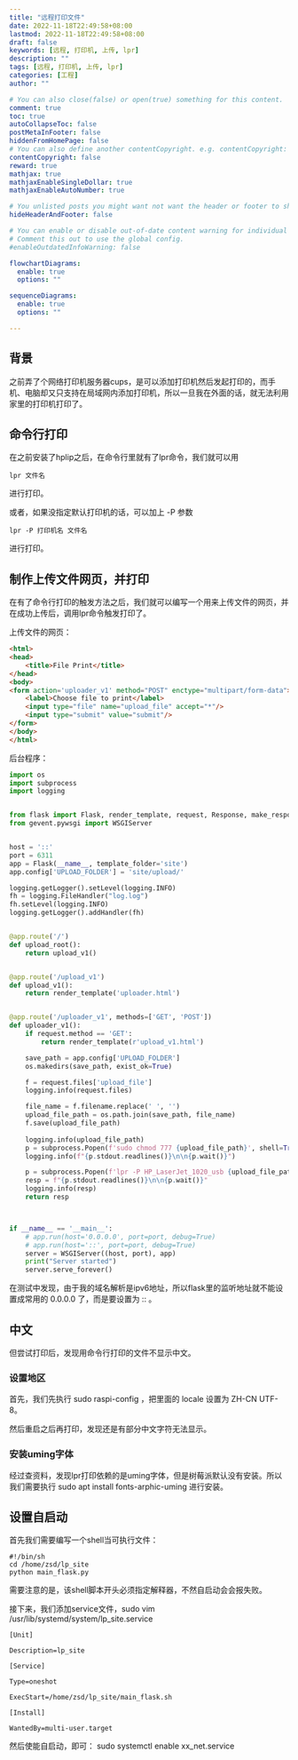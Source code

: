 ```yaml
---
title: "远程打印文件"
date: 2022-11-18T22:49:58+08:00
lastmod: 2022-11-18T22:49:58+08:00
draft: false
keywords: [远程, 打印机, 上传, lpr]
description: ""
tags: [远程, 打印机, 上传, lpr]
categories: [工程]
author: ""

# You can also close(false) or open(true) something for this content.
comment: true
toc: true
autoCollapseToc: false
postMetaInFooter: false
hiddenFromHomePage: false
# You can also define another contentCopyright. e.g. contentCopyright: "This is another copyright."
contentCopyright: false
reward: true
mathjax: true
mathjaxEnableSingleDollar: true
mathjaxEnableAutoNumber: true

# You unlisted posts you might want not want the header or footer to show
hideHeaderAndFooter: false

# You can enable or disable out-of-date content warning for individual post.
# Comment this out to use the global config.
#enableOutdatedInfoWarning: false

flowchartDiagrams:
  enable: true
  options: ""

sequenceDiagrams: 
  enable: true
  options: ""

---
```


## 背景

之前弄了个网络打印机服务器cups，是可以添加打印机然后发起打印的，而手机、电脑却又只支持在局域网内添加打印机，所以一旦我在外面的话，就无法利用家里的打印机打印了。

## 命令行打印

在之前安装了hplip之后，在命令行里就有了lpr命令，我们就可以用

```shell
lpr 文件名
```

进行打印。

或者，如果没指定默认打印机的话，可以加上 -P 参数

```shell
lpr -P 打印机名 文件名
```

进行打印。

## 制作上传文件网页，并打印

在有了命令行打印的触发方法之后，我们就可以编写一个用来上传文件的网页，并在成功上传后，调用lpr命令触发打印了。

上传文件的网页：

```html
<html>
<head>
    <title>File Print</title>
</head>
<body>
<form action='uploader_v1' method="POST" enctype="multipart/form-data">
    <label>Choose file to print</label>
    <input type="file" name="upload_file" accept="*"/>
    <input type="submit" value="submit"/>
</form>
</body>
</html>
```

后台程序：

```python
import os
import subprocess
import logging


from flask import Flask, render_template, request, Response, make_response
from gevent.pywsgi import WSGIServer


host = '::'
port = 6311
app = Flask(__name__, template_folder='site')
app.config['UPLOAD_FOLDER'] = 'site/upload/'

logging.getLogger().setLevel(logging.INFO)
fh = logging.FileHandler("log.log")
fh.setLevel(logging.INFO)
logging.getLogger().addHandler(fh)


@app.route('/')
def upload_root():
    return upload_v1()


@app.route('/upload_v1')
def upload_v1():
    return render_template('uploader.html')


@app.route('/uploader_v1', methods=['GET', 'POST'])
def uploader_v1():
    if request.method == 'GET':
        return render_template(r'upload_v1.html')

    save_path = app.config['UPLOAD_FOLDER']
    os.makedirs(save_path, exist_ok=True)

    f = request.files['upload_file']
    logging.info(request.files)

    file_name = f.filename.replace(' ', '')
    upload_file_path = os.path.join(save_path, file_name)
    f.save(upload_file_path)
    
    logging.info(upload_file_path)
    p = subprocess.Popen(f'sudo chmod 777 {upload_file_path}', shell=True, stdout=subprocess.PIPE, stderr=subprocess.STDOUT)
    logging.info(f"{p.stdout.readlines()}\n\n{p.wait()}")

    p = subprocess.Popen(f'lpr -P HP_LaserJet_1020_usb {upload_file_path} -o media=a4', shell=True, stdout=subprocess.PIPE, stderr=subprocess.STDOUT)
    resp = f"{p.stdout.readlines()}\n\n{p.wait()}"
    logging.info(resp)
    return resp



if __name__ == '__main__':
    # app.run(host='0.0.0.0', port=port, debug=True)
    # app.run(host='::', port=port, debug=True)
    server = WSGIServer((host, port), app)
    print("Server started")
    server.serve_forever()
```

在测试中发现，由于我的域名解析是ipv6地址，所以flask里的监听地址就不能设置成常用的 0.0.0.0 了，而是要设置为 :: 。

## 中文

但尝试打印后，发现用命令行打印的文件不显示中文。

### 设置地区

首先，我们先执行 sudo raspi-config ，把里面的 locale 设置为 ZH-CN UTF-8。

然后重启之后再打印，发现还是有部分中文字符无法显示。

### 安装uming字体

经过查资料，发现lpr打印依赖的是uming字体，但是树莓派默认没有安装。所以我们需要执行 sudo apt install fonts-arphic-uming 进行安装。

## 设置自启动

首先我们需要编写一个shell当可执行文件：

```shell
#!/bin/sh
cd /home/zsd/lp_site
python main_flask.py
```

需要注意的是，该shell脚本开头必须指定解释器，不然自启动会会报失败。

接下来，我们添加service文件，sudo vim /usr/lib/systemd/system/lp_site.service

```shell
[Unit]

Description=lp_site

[Service]

Type=oneshot

ExecStart=/home/zsd/lp_site/main_flask.sh

[Install]

WantedBy=multi-user.target

```

然后使能自启动，即可：
sudo systemctl enable xx_net.service
